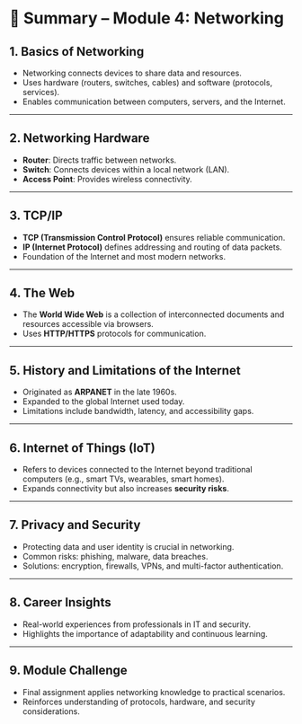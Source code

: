 # 📑 Summary – Module 4: Networking

## 1. Basics of Networking
- Networking connects devices to share data and resources.  
- Uses hardware (routers, switches, cables) and software (protocols, services).  
- Enables communication between computers, servers, and the Internet.  

---

## 2. Networking Hardware
- **Router**: Directs traffic between networks.  
- **Switch**: Connects devices within a local network (LAN).  
- **Access Point**: Provides wireless connectivity.  

---

## 3. TCP/IP
- **TCP (Transmission Control Protocol)** ensures reliable communication.  
- **IP (Internet Protocol)** defines addressing and routing of data packets.  
- Foundation of the Internet and most modern networks.  

---

## 4. The Web
- The **World Wide Web** is a collection of interconnected documents and resources accessible via browsers.  
- Uses **HTTP/HTTPS** protocols for communication.  

---

## 5. History and Limitations of the Internet
- Originated as **ARPANET** in the late 1960s.  
- Expanded to the global Internet used today.  
- Limitations include bandwidth, latency, and accessibility gaps.  

---

## 6. Internet of Things (IoT)
- Refers to devices connected to the Internet beyond traditional computers (e.g., smart TVs, wearables, smart homes).  
- Expands connectivity but also increases **security risks**.  

---

## 7. Privacy and Security
- Protecting data and user identity is crucial in networking.  
- Common risks: phishing, malware, data breaches.  
- Solutions: encryption, firewalls, VPNs, and multi-factor authentication.  

---

## 8. Career Insights
- Real-world experiences from professionals in IT and security.  
- Highlights the importance of adaptability and continuous learning.  

---

## 9. Module Challenge
- Final assignment applies networking knowledge to practical scenarios.  
- Reinforces understanding of protocols, hardware, and security considerations.  
